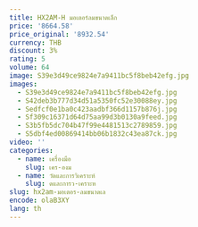 ```yaml
---
title: HX2AM-H มอเตอร์ลมขนาดเล็ก
price: '8664.58'
price_original: '8932.54'
currency: THB
discount: 3%
rating: 5
volume: 64
image: S39e3d49ce9824e7a9411bc5f8beb42efg.jpg
images:
  - S39e3d49ce9824e7a9411bc5f8beb42efg.jpg
  - S42deb3b777d34d51a5350fc52e30088ey.jpg
  - Sedfcf0e1ba0c423aadbf366d1157b876j.jpg
  - Sf309c16371d64d75aa99d3b0130a9feed.jpg
  - S3b5fb5dc704b47f99e4481513c2789859.jpg
  - S5dbf4ed00869414bb06b1832c43ea87ck.jpg
video: ''
categories:
  - name: เครื่องมือ
    slug: เคร-องม
  - name: วัดและการวิเคราะห์
    slug: ดและการว-เคราะห
slug: hx2am-มอเตอร-ลมขนาดเล
encode: olaB3XY
lang: th
---
```

  